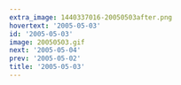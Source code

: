 ```yaml
---
extra_image: 1440337016-20050503after.png
hovertext: '2005-05-03'
id: '2005-05-03'
image: 20050503.gif
next: '2005-05-04'
prev: '2005-05-02'
title: '2005-05-03'
---
```

